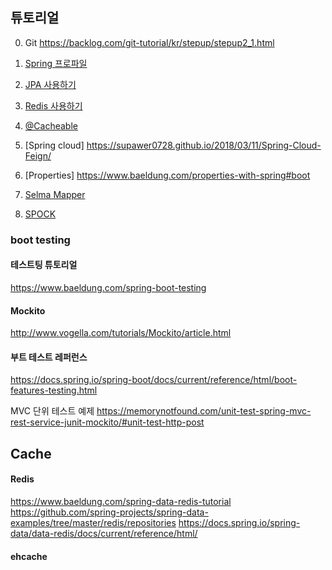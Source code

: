 ## 튜토리얼  ##

0. Git https://backlog.com/git-tutorial/kr/stepup/stepup2_1.html

1. [Spring 프로파일](https://github.com/gnosia93/spring-sample/blob/master/spring-conf.md)

2. [JPA 사용하기](https://github.com/gnosia93/spring-sample/blob/master/spring-jpa.md)

3. [Redis 사용하기](https://github.com/gnosia93/spring-sample/blob/master/spring-redis.md)

4. [@Cacheable](https://github.com/gnosia93/spring-sample/blob/master/spring-cache.md)

5. [Spring cloud] https://supawer0728.github.io/2018/03/11/Spring-Cloud-Feign/

6. [Properties] https://www.baeldung.com/properties-with-spring#boot

7. [Selma Mapper](https://github.com/gnosia93/spring-sample/blob/master/spring-selma.md)

10. [SPOCK](https://github.com/gnosia93/spring-sample/blob/master/spring-spock.md)



  

### boot testing ###
#### 테스트팅 튜토리얼 ####
https://www.baeldung.com/spring-boot-testing

#### Mockito ####
http://www.vogella.com/tutorials/Mockito/article.html


#### 부트 테스트 레퍼런스 ####
https://docs.spring.io/spring-boot/docs/current/reference/html/boot-features-testing.html

  
MVC 단위 테스트 예제
https://memorynotfound.com/unit-test-spring-mvc-rest-service-junit-mockito/#unit-test-http-post




## Cache ##
#### Redis ####
https://www.baeldung.com/spring-data-redis-tutorial
https://github.com/spring-projects/spring-data-examples/tree/master/redis/repositories
https://docs.spring.io/spring-data/data-redis/docs/current/reference/html/

#### ehcache ####



    
